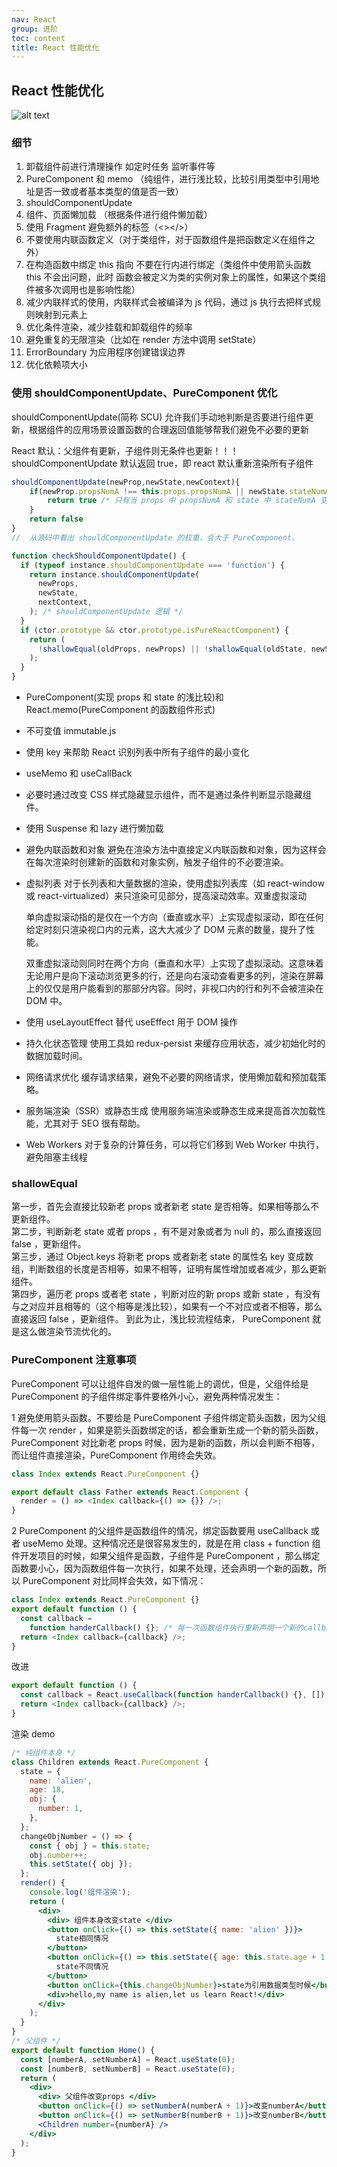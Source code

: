 ```yaml
---
nav: React
group: 进阶
toc: content
title: React 性能优化
---
```


## React 性能优化

![alt text](./images/image-9.png)


### 细节

1. 卸载组件前进行清理操作 如定时任务 监听事件等
2. PureComponent 和 memo （纯组件，进行浅比较，比较引用类型中引用地址是否一致或者基本类型的值是否一致）
3. shouldComponentUpdate
4. 组件、页面懒加载 （根据条件进行组件懒加载）
5. 使用 Fragment 避免额外的标签（<></>）
6. 不要使用内联函数定义（对于类组件，对于函数组件是把函数定义在组件之外）
7. 在构造函数中绑定 this 指向 不要在行内进行绑定（类组件中使用箭头函数 this 不会出问题，此时 函数会被定义为类的实例对象上的属性，如果这个类组件被多次调用也是影响性能）
8. 减少内联样式的使用，内联样式会被编译为 js 代码，通过 js 执行去把样式规则映射到元素上
9. 优化条件渲染，减少挂载和卸载组件的频率
10. 避免重复的无限渲染（比如在 render 方法中调用 setState）
11. ErrorBoundary 为应用程序创建错误边界
12. 优化依赖项大小

### 使用 shouldComponentUpdate、PureComponent 优化

shouldComponentUpdate(简称 SCU) 允许我们手动地判断是否要进行组件更新，根据组件的应用场景设置函数的合理返回值能够帮我们避免不必要的更新

React 默认：父组件有更新，子组件则无条件也更新！！！
shouldComponentUpdate 默认返回 true，即 react 默认重新渲染所有子组件

```js
shouldComponentUpdate(newProp,newState,newContext){
    if(newProp.propsNumA !== this.props.propsNumA || newState.stateNumA !== this.state.stateNumA ){
        return true /* 只有当 props 中 propsNumA 和 state 中 stateNumA 变化时，更新组件  */
    }
    return false
}
//  从源码中看出 shouldComponentUpdate 的权重，会大于 PureComponent。

function checkShouldComponentUpdate() {
  if (typeof instance.shouldComponentUpdate === 'function') {
    return instance.shouldComponentUpdate(
      newProps,
      newState,
      nextContext,
    ); /* shouldComponentUpdate 逻辑 */
  }
  if (ctor.prototype && ctor.prototype.isPureReactComponent) {
    return (
      !shallowEqual(oldProps, newProps) || !shallowEqual(oldState, newState)
    );
  }
}

```

- PureComponent(实现 props 和 state 的浅比较)和 React.memo(PureComponent 的函数组件形式)

- 不可变值 immutable.js

- 使用 key 来帮助 React 识别列表中所有子组件的最小变化

- useMemo 和 useCallBack

- 必要时通过改变 CSS 样式隐藏显示组件，而不是通过条件判断显示隐藏组件。

- 使用 Suspense 和 lazy 进行懒加载
- 避免内联函数和对象
  避免在渲染方法中直接定义内联函数和对象，因为这样会在每次渲染时创建新的函数和对象实例，触发子组件的不必要渲染。
- 虚拟列表
  对于长列表和大量数据的渲染，使用虚拟列表库（如 react-window 或 react-virtualized）来只渲染可见部分，提高滚动效率。双重虚拟滚动

  单向虚拟滚动指的是仅在一个方向（垂直或水平）上实现虚拟滚动，即在任何给定时刻只渲染视口内的元素，这大大减少了 DOM 元素的数量，提升了性能。

  双重虚拟滚动则同时在两个方向（垂直和水平）上实现了虚拟滚动。这意味着无论用户是向下滚动浏览更多的行，还是向右滚动查看更多的列，渲染在屏幕上的仅仅是用户能看到的那部分内容。同时，非视口内的行和列不会被渲染在 DOM 中。

- 使用 useLayoutEffect 替代 useEffect 用于 DOM 操作
- 持久化状态管理
  使用工具如 redux-persist 来缓存应用状态，减少初始化时的数据加载时间。

- 网络请求优化
  缓存请求结果，避免不必要的网络请求，使用懒加载和预加载策略。
- 服务端渲染（SSR）或静态生成
  使用服务端渲染或静态生成来提高首次加载性能，尤其对于 SEO 很有帮助。
- Web Workers
  对于复杂的计算任务，可以将它们移到 Web Worker 中执行，避免阻塞主线程

### shallowEqual

第一步，首先会直接比较新老 props 或者新老 state 是否相等。如果相等那么不更新组件。  
第二步，判断新老 state 或者 props ，有不是对象或者为 null 的，那么直接返回 false ，更新组件。  
第三步，通过 Object.keys 将新老 props 或者新老 state 的属性名 key 变成数组，判断数组的长度是否相等，如果不相等，证明有属性增加或者减少，那么更新组件。  
第四步，遍历老 props 或者老 state ，判断对应的新 props 或新 state ，有没有与之对应并且相等的（这个相等是浅比较），如果有一个不对应或者不相等，那么直接返回 false ，更新组件。 到此为止，浅比较流程结束， PureComponent 就是这么做渲染节流优化的。

### PureComponent 注意事项

PureComponent 可以让组件自发的做一层性能上的调优，但是，父组件给是 PureComponent 的子组件绑定事件要格外小心，避免两种情况发生：

1 避免使用箭头函数。不要给是 PureComponent 子组件绑定箭头函数，因为父组件每一次 render ，如果是箭头函数绑定的话，都会重新生成一个新的箭头函数， PureComponent 对比新老 props 时候，因为是新的函数，所以会判断不相等，而让组件直接渲染，PureComponent 作用终会失效。

```js
class Index extends React.PureComponent {}

export default class Father extends React.Component {
  render = () => <Index callback={() => {}} />;
}
```

2 PureComponent 的父组件是函数组件的情况，绑定函数要用 useCallback 或者 useMemo 处理。这种情况还是很容易发生的，就是在用 class + function 组件开发项目的时候，如果父组件是函数，子组件是 PureComponent ，那么绑定函数要小心，因为函数组件每一次执行，如果不处理，还会声明一个新的函数，所以 PureComponent 对比同样会失效，如下情况：

```js
class Index extends React.PureComponent {}
export default function () {
  const callback =
    function handerCallback() {}; /* 每一次函数组件执行重新声明一个新的callback，PureComponent浅比较会认为不相等，促使组件更新  */
  return <Index callback={callback} />;
}
```

改进

```js
export default function () {
  const callback = React.useCallback(function handerCallback() {}, []);
  return <Index callback={callback} />;
}
```

渲染 demo

```jsx
/* 纯组件本身 */
class Children extends React.PureComponent {
  state = {
    name: 'alien',
    age: 18,
    obj: {
      number: 1,
    },
  };
  changeObjNumber = () => {
    const { obj } = this.state;
    obj.number++;
    this.setState({ obj });
  };
  render() {
    console.log('组件渲染');
    return (
      <div>
        <div> 组件本身改变state </div>
        <button onClick={() => this.setState({ name: 'alien' })}>
          state相同情况
        </button>
        <button onClick={() => this.setState({ age: this.state.age + 1 })}>
          state不同情况
        </button>
        <button onClick={this.changeObjNumber}>state为引用数据类型时候</button>
        <div>hello,my name is alien,let us learn React!</div>
      </div>
    );
  }
}
/* 父组件 */
export default function Home() {
  const [numberA, setNumberA] = React.useState(0);
  const [numberB, setNumberB] = React.useState(0);
  return (
    <div>
      <div> 父组件改变props </div>
      <button onClick={() => setNumberA(numberA + 1)}>改变numberA</button>
      <button onClick={() => setNumberB(numberB + 1)}>改变numberB</button>
      <Children number={numberA} />
    </div>
  );
}
```
